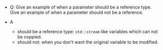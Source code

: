 - Q: Give an example of when a parameter should be a reference type. Give an example of when a parameter should not be a reference.

- A
    - should be a reference type: `std::stream` like variables which can not be coppied.
    - should not: when you don't want the original variable to be modified.